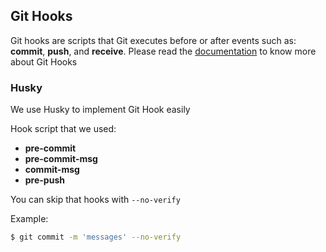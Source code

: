 ## Git Hooks
Git hooks are scripts that Git executes before or after events such as: **commit**, **push**, and **receive**. Please read the [documentation](https://githooks.com/) to know more about Git Hooks

### Husky
We use Husky to implement Git Hook easily

Hook script that we used:
- **pre-commit**
- **pre-commit-msg**
- **commit-msg**
- **pre-push**

You can skip that hooks with `--no-verify`

Example:
``` bash
$ git commit -m 'messages' --no-verify
```
